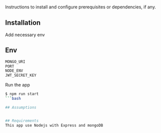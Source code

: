 Instructions to install and conﬁgure prerequisites or dependencies, if any.


## Installation

Add necessary env 

## Env

```bash
MONGO_URI
PORT
NODE_ENV
JWT_SECRET_KEY
```

Run the app
```bash
$ npm run start
```bash

## Assumptions


## Requirements
This app use Nodejs with Express and mongoDB
